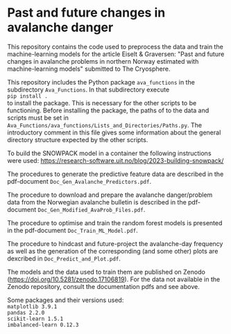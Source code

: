 # Past and future changes in avalanche danger
This repository contains the code used to preprocess the data and train the machine-learning models for the article Eiselt & Graversen: "Past and future changes in avalanche problems in northern Norway estimated with machine-learning models" submitted to The Cryosphere.

This repository includes the Python package `ava_functions` in the subdirectory `Ava_Functions`. In that subdirectory execute <br>
`pip install .` <br>
to install the package. This is necessary for the other scripts to be functioning.
Before installing the package, the paths of to the data and scripts must be set in `Ava_Functions/ava_functions/Lists_and_Directories/Paths.py`. The introductory comment in this file gives some information about the general directory structure expected by the other scripts.

To build the SNOWPACK model in a container the following instructions were used: https://research-software.uit.no/blog/2023-building-snowpack/

The procedures to generate the predictive feature data are described in the pdf-document `Doc_Gen_Avalanche_Predictors.pdf`.

The procedure to download and prepare the avalanche danger/problem data from the Norwegian avalanche bulletin is described in the pdf-document `Doc_Gen_Modified_AvaProb_Files.pdf`.

The procedure to optimise and train the random forest models is presented in the pdf-document `Doc_Train_ML_Model.pdf`.

The procedure to hindcast and future-project the avalanche-day frequency as well as the generation of the corresponding (and some other) plots are dexcribed in `Doc_Predict_and_Plot.pdf`. 

The models and the data used to train them are published on Zenodo (https://doi.org/10.5281/zenodo.17106819). For the data not available in the Zenodo repository, consult the documentation pdfs and see above.

Some packages and their versions used: <br>
`matplotlib 3.9.1` <br>
`pandas 2.2.0` <br>
`scikit-learn 1.5.1` <br>
`imbalanced-learn 0.12.3` <br>
